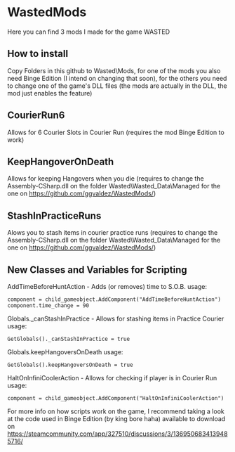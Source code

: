 # WastedMods
Here you can find 3 mods I made for the game WASTED

## How to install

Copy Folders in this github to Wasted\Mods, for one of the mods you also need Binge Edition (I intend on changing that soon), for the others you need to change one of the game's DLL files (the mods are actually in the DLL, the mod just enables the feature)

## CourierRun6 
Allows for 6 Courier Slots in Courier Run (requires the mod Binge Edition to work)
## KeepHangoverOnDeath
Allows for keeping Hangovers when you die (requires to change the Assembly-CSharp.dll on the folder Wasted\Wasted_Data\Managed for the one on https://github.com/ggvaldez/WastedMods/)
## StashInPracticeRuns
Alows you to stash items in courier practice runs (requires to change the Assembly-CSharp.dll on the folder Wasted\Wasted_Data\Managed for the one on https://github.com/ggvaldez/WastedMods/)

## New Classes and Variables for Scripting
AddTimeBeforeHuntAction - Adds (or removes) time to S.O.B.
usage:
```
component = child_gameobject.AddComponent("AddTimeBeforeHuntAction")
component.time_change = 90
```
Globals._canStashInPractice - Allows for stashing items in Practice Courier
usage:
```
GetGlobals()._canStashInPractice = true
```

Globals.keepHangoversOnDeath
usage:
```
GetGlobals().keepHangoversOnDeath = true
```
HaltOnInfiniCoolerAction - Allows for checking if player is in Courier Run
usage:
```
component = child_gameobject.AddComponent("HaltOnInfiniCoolerAction")
```

For more info on how scripts work on the game, I recommend taking a look at the code used in Binge Edition (by king bore haha) available to download on https://steamcommunity.com/app/327510/discussions/3/1369506834139485716/
